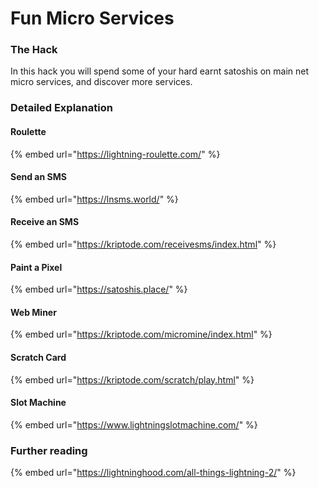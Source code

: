 # Fun Micro Services

### The Hack

In this hack you will spend some of your hard earnt satoshis on main net micro services, and discover more services.

### Detailed Explanation

#### Roulette

{% embed url="https://lightning-roulette.com/" %}

#### Send an SMS

{% embed url="https://lnsms.world/" %}

#### Receive an SMS

{% embed url="https://kriptode.com/receivesms/index.html" %}

#### Paint a Pixel

{% embed url="https://satoshis.place/" %}

#### Web Miner

{% embed url="https://kriptode.com/micromine/index.html" %}

#### Scratch Card

{% embed url="https://kriptode.com/scratch/play.html" %}

#### Slot Machine

{% embed url="https://www.lightningslotmachine.com/" %}

### Further reading

{% embed url="https://lightninghood.com/all-things-lightning-2/" %}

